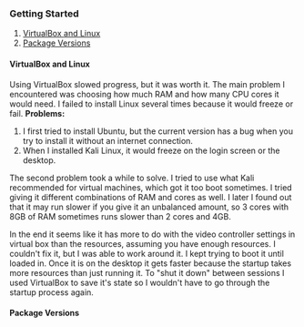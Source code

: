 ### Getting Started

1. [VirtualBox and Linux](#virtualbox-and-linux)
2. [Package Versions](#package-versions)

#### VirtualBox and Linux
Using VirtualBox slowed progress, but it was worth it.
The main problem I encountered was choosing how much RAM and how many CPU cores it would need. I failed to install Linux several times because it would freeze or fail.
**Problems:**
1. I first tried to install Ubuntu, but the current version has a bug when you try to install it without an internet connection.
2. When I installed Kali Linux, it would freeze on the login screen or the desktop.

The second problem took a while to solve. I tried to use what Kali recommended for virtual machines, which got it too boot sometimes. I tried giving it different combinations of RAM and cores as well. I later I found out that it may run slower if you give it an unbalanced amount, so 3 cores with 8GB of RAM sometimes runs slower than 2 cores and 4GB.

In the end it seems like it has more to do with the video controller settings in virtual box than the resources, assuming you have enough resources. I couldn't fix it, but I was able to work around it. I kept trying to boot it until loaded in. Once it is on the desktop it gets faster because the startup takes more resources than just running it. To "shut it down" between sessions I used VirtualBox to save it's state so I wouldn't have to go through the startup process again.

#### Package Versions

